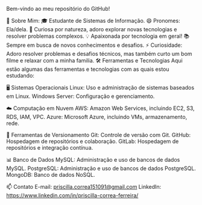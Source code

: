 Bem-vindo ao meu repositório do GitHub!

🚀 Sobre Mim:
🎓 Estudante de Sistemas de Informação.
😄 Pronomes: Ela/dela.
👀 Curiosa por natureza, adoro explorar novas tecnologias e resolver problemas complexos.
💡 Apaixonada por tecnologia em geral!
📚 Sempre em busca de novos conhecimentos e desafios.
⚡ Curiosidade: Adoro resolver problemas e desafios técnicos, mas também curto um bom filme e relaxar com a minha familia.
🛠️ Ferramentas e Tecnologias
Aqui estão algumas das ferramentas e tecnologias com as quais estou estudando:

🖥️ Sistemas Operacionais
Linux: Uso e administração de sistemas baseados em Linux.
Windows Server: Configuração e gerenciamento.

☁️ Computação em Nuvem
AWS: Amazon Web Services, incluindo EC2, S3, RDS, IAM, VPC.
Azure: Microsoft Azure, incluindo VMs, armazenamento, rede.

🧰 Ferramentas de Versionamento
Git: Controle de versão com Git.
GitHub: Hospedagem de repositórios e colaboração.
GitLab: Hospedagem de repositórios e integração contínua.

📊 Banco de Dados
MySQL: Administração e uso de bancos de dados MySQL.
PostgreSQL: Administração e uso de bancos de dados PostgreSQL.
MongoDB: Banco de dados NoSQL.

📫 Contato
E-mail: priscilla.correa151091@gmail.com
LinkedIn: https://www.linkedin.com/in/priscilla-correa-ferreira/

